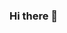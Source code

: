 ### Hi there 👋

<!--
**RafaelCorreaDev/RafaelCorreaDev** is a ✨ _special_ ✨ repository because its `README.md` (this file) appears on your GitHub profile.

Here are some ideas to get you started:

- 🔭 I’m currently working on SINFRA-MT | STI
- 🌱 I’m currently learning ...
- 👯 I’m looking to collaborate on ...

Best tecnologies
<div>
<img src="https://cdn.jsdelivr.net/gh/devicons/devicon@latest/icons/microsoftsqlserver/microsoftsqlserver-original.svg" width="60" />         
<img src="https://cdn.jsdelivr.net/gh/devicons/devicon@latest/icons/java/java-original.svg" width="60" />
<img src="https://cdn.jsdelivr.net/gh/devicons/devicon@latest/icons/python/python-original-wordmark.svg" width="60" />
</div>
          
          
          
-->
